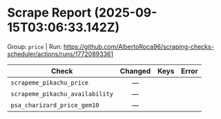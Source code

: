 # Scrape Report (2025-09-15T03:06:33.142Z)

Group: `price`  |  Run: https://github.com/AlbertoRoca96/scraping-checks-scheduler/actions/runs/17720893361

| Check | Changed | Keys | Error |
|---|:---:|:--|:--|
| `scrapeme_pikachu_price` | — |  |  |
| `scrapeme_pikachu_availability` | — |  |  |
| `psa_charizard_price_gem10` | — |  |  |
